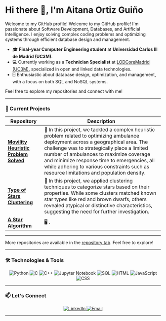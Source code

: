 <!-- Greetings -->
# Hi there 👋, I'm Aitana Ortiz Guiño

Welcome to my GitHub profile! Welcome to my GitHub profile! I'm passionate about Software Development, Databases, and Artificial Intelligence. I enjoy solving complex coding problems and optimizing systems through efficient database design and management.

- 🎓 **Final-year Computer Engineering student** at **Universidad Carlos III de Madrid (UC3M)**.
- 💻 Currently working as a **Technician Specialist** at [LODCoreMadrid (UC3M)](https://lodcoremadrid.es/), specialized in open and linked data technologies.
- 🗄️ Enthusiastic about database design, optimization, and management, with a focus on both SQL and NoSQL systems.

Feel free to explore my repositories and connect with me!

---

### 🔭 Current Projects

| Repository | Description |
|------------|-------------|
| [**Movility Heuristic Problem Solved**](https://github.com/aitanax/Proyecto_Movilidad) | 🧠 In this project, we tackled a complex heuristic problem related to optimizing ambulance deployment across a geographical area. The challenge was to strategically place a limited number of ambulances to maximize coverage and minimize response time to emergencies, all while adhering to various constraints such as resource limitations and population density. |
| [**Type of Stars Clustering**](https://github.com/aitanax/Clustering_Estrellas) | 🌟  In this project, we applied clustering techniques to categorize stars based on their properties. While some clusters matched known star types like red and brown dwarfs, others revealed atypical or distinctive characteristics, suggesting the need for further investigation. |
| [**A Star Algorithm**](https://github.com/aitanax/Algoritmo_A) |  🖥️  . |

---

More repositories are available in the [repository tab](https://github.com/aitanax?tab=repositories). Feel free to explore!

---

### 🛠️ Technologies & Tools

<!-- Icons with links -->
<p align="center">
  <img src="https://img.shields.io/badge/-Python-3776AB?logo=python&logoColor=white&style=for-the-badge" alt="Python" />
  <img src="https://img.shields.io/badge/-C-A8B9CC?logo=c&logoColor=white&style=for-the-badge" alt="C" />
  <img src="https://img.shields.io/badge/-C++-00599C?logo=cplusplus&logoColor=white&style=for-the-badge" alt="C++" />
  <img src="https://img.shields.io/badge/-Jupyter%20Notebook-F37626?logo=jupyter&logoColor=white&style=for-the-badge" alt="Jupyter Notebook" />
  <img src="https://img.shields.io/badge/-SQL-4479A1?logo=mysql&logoColor=white&style=for-the-badge" alt="SQL" />
  <img src="https://img.shields.io/badge/-HTML-E34F26?logo=html5&logoColor=white&style=for-the-badge" alt="HTML" />
  <img src="https://img.shields.io/badge/-JavaScript-F7DF1E?logo=javascript&logoColor=black&style=for-the-badge" alt="JavaScript" />
  <img src="https://img.shields.io/badge/-CSS-1572B6?logo=css3&logoColor=white&style=for-the-badge" alt="CSS" />
</p>


---

### 📫 Let's Connect

<p align="center">
  <a href="https://www.linkedin.com/in/aitana-ortiz-guiño-687419266/" target="_blank">
    <img src="https://img.shields.io/badge/LinkedIn-0077B5?logo=linkedin&logoColor=white&style=for-the-badge" alt="LinkedIn" />
  </a>
  <a href="mailto:aitanaortiz0506@gmail.com">
    <img src="https://img.shields.io/badge/Email-D14836?logo=gmail&logoColor=white&style=for-the-badge" alt="Email" />
  </a>
</p>

---
